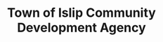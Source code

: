 ---
layout: repo
title: "Town of Islip Community Development Agency"
id: 18703
permalink: repos/18703/
---
